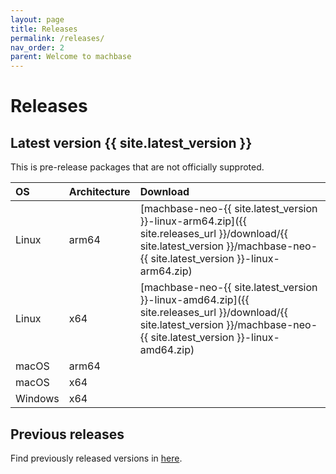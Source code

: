 ```yaml
---
layout: page
title: Releases
permalink: /releases/
nav_order: 2
parent: Welcome to machbase
---
```


# Releases

## Latest version {{ site.latest_version }}

This is pre-release packages that are not officially supproted.

| OS         | Architecture   |  Download |
|:-----------|:---------------|:----------|
| Linux      | arm64          | [machbase-neo-{{ site.latest_version }}-linux-arm64.zip]({{ site.releases_url }}/download/{{ site.latest_version }}/machbase-neo-{{ site.latest_version }}-linux-arm64.zip) |
| Linux      | x64            | [machbase-neo-{{ site.latest_version }}-linux-amd64.zip]({{ site.releases_url }}/download/{{ site.latest_version }}/machbase-neo-{{ site.latest_version }}-linux-amd64.zip) |
| macOS      | arm64          |          |
| macOS      | x64            |          |
| Windows    | x64            |          |

## Previous releases

Find previously released versions in [here](https://github.com/machbase/machbase/releases).